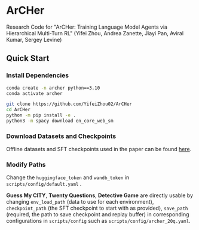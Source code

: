 # ArCHer
Research Code for "ArCHer: Training Language Model Agents via Hierarchical Multi-Turn RL" (Yifei Zhou, Andrea Zanette, Jiayi Pan, Aviral Kumar, Sergey Levine)

## Quick Start
### Install Dependencies
```bash
conda create -n archer python==3.10
conda activate archer

git clone https://github.com/YifeiZhou02/ArCHer
cd ArCHer
python -m pip install -e .
python3 -m spacy download en_core_web_sm
```
### Download Datasets and Checkpoints
Offline datasets and SFT checkpoints used in the paper can be found [here](https://drive.google.com/drive/folders/1pRocQI0Jv479G4vNMtQn1JOq8Shf2B6U?usp=sharing).
### Modify Paths
Change the ```huggingface_token``` and ```wandb_token``` in ```scripts/config/default.yaml``` .

**Guess My CITY**, **Twenty Questions**, **Detective Game** are directly usable by changing ```env_load_path``` (data to use for each environment), ```checkpoint_path``` (the SFT checkpoint to start with as provided), ```save_path``` (required, the path to save checkpoint and replay buffer) in corresponding configurations in ```scripts/config``` such as ```scripts/config/archer_20q.yaml```.


